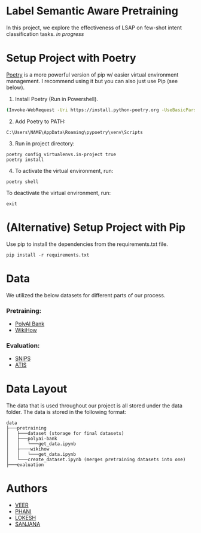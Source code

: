 # Label Semantic Aware Pretraining
In this project, we explore the effectiveness of LSAP on few-shot intent classification tasks. *in progress*
# Setup Project with Poetry
[Poetry](https://python-poetry.org/) is a more powerful version of pip w/ easier virtual environment management. I recommend using it but you can also just use Pip (see below).
1. Install Poetry (Run in Powershell).
```bash
(Invoke-WebRequest -Uri https://install.python-poetry.org -UseBasicParsing).Content | py -
```
2. Add Poetry to PATH:
```
C:\Users\NAME\AppData\Roaming\pypoetry\venv\Scripts
```
3. Run in project directory:  
```
poetry config virtualenvs.in-project true
poetry install
```
4. To activate the virtual environment, run:  
```
poetry shell
```
To deactivate the virtual environment, run:  
```
exit
```
# (Alternative) Setup Project with Pip

Use pip to install the dependencies from the requirements.txt file.  
```
pip install -r requirements.txt
```

# Data
We utilized the below datasets for different parts of our process.

### Pretraining:
- [PolyAI Bank](https://huggingface.co/datasets/PolyAI/banking77)
- [WikiHow](https://github.com/zharry29/wikihow-intent)

### Evaluation:
- [SNIPS](https://paperswithcode.com/dataset/snips)
- [ATIS](https://github.com/yvchen/JointSLU/tree/master/data)

# Data Layout

The data that is used throughout our project is all stored under the data folder. The data is stored in the following format:
```
data
├───pretraining
│   ├───dataset (storage for final datasets)
│   ├───polyai-bank
│   │   └───get_data.ipynb
│   ├────wikihow
│   │   └───get_data.ipynb
│   └───create_dataset.ipynb (merges pretraining datasets into one)
├───evaluation
```

# Authors
- [VEER]()
- [PHANI]()
- [LOKESH]()
- [SANJANA]()
